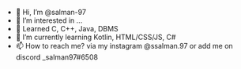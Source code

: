 - 👋 Hi, I’m @salman-97
- 👀 I’m interested in ...
- 🌱 Learned C, C++, Java, DBMS
- 🌱 I’m currently learning Kotlin, HTML/CSS/JS, C#
- 📫 How to reach me? via my instagram @ssalman.97 or add me on discord _salman97#6508

<!---
I am new to GitHub and appreciate your positive response. I am here to learn new technology and keep growing in the field of my study
--->
